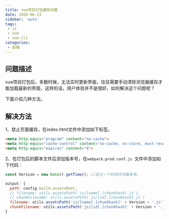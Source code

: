 ```yaml
---
title: vue项目打包缓存问题
date: 2020-06-23
sidebar: 'auto'
tags:
 - js
 - vue
 - vue-cli
categories:
 - 前端
---
```


## 问题描述

vue项目打包后，多数时候，无法实时更新界面，往往需要手动清除浏览器缓存才能加载最新的界面，这样的话，用户体验并不是很好，如何解决这个问题呢？

下面介绍几种方法。

## 解决方法

1、禁止页面缓存，在index.html文件中添加如下标签。

```html
<meta http-equiv="pragram" content="no-cache">
<meta http-equiv="cache-control" content="no-cache, no-store, must-revalidate">
<meta http-equiv="expires" content="0">
```

2、在打包后的脚本文件后添加版本号，在```webpack.prod.conf.js ```文件中添加如下代码：

```js
const Version = new Date().getTime(); //定义一个时间作为版本号。
```

```js
output: {
  path: config.build.assetsRoot,
  // filename: utils.assetsPath('js/[name].[chunkhash].js'),
  // chunkFilename: utils.assetsPath('js/[id].[chunkhash].js')
  filename: utils.assetsPath('js/[name].[chunkhash]' + Version + '.js'),
  chunkFilename: utils.assetsPath('js/[id].[chunkhash]' + Version + '.js')
}
```